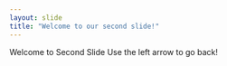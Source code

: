 ```yaml
---
layout: slide
title: "Welcome to our second slide!"
---
```

Welcome to Second Slide
Use the left arrow to go back!
